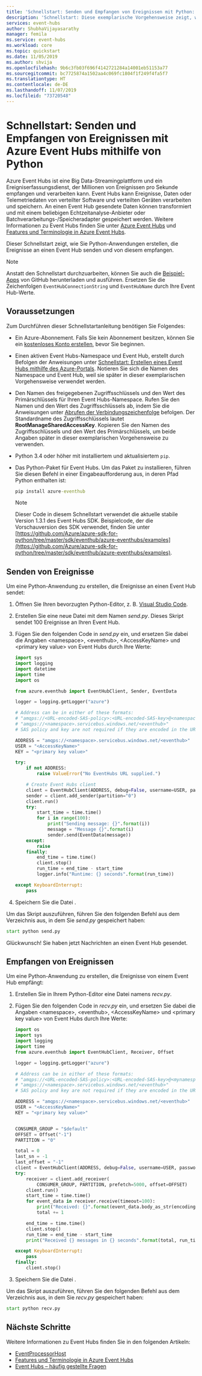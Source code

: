 ```yaml
---
title: 'Schnellstart: Senden und Empfangen von Ereignissen mit Python: Azure Event Hubs'
description: 'Schnellstart: Diese exemplarische Vorgehensweise zeigt, wie Sie Python-Skripts erstellen und ausführen, die Ereignisse an Azure Event Hubs senden oder von Azure Event Hubs empfangen.'
services: event-hubs
author: ShubhaVijayasarathy
manager: femila
ms.service: event-hubs
ms.workload: core
ms.topic: quickstart
ms.date: 11/05/2019
ms.author: shvija
ms.openlocfilehash: 9b6c3fb03f696f4142721284a14001eb51153a77
ms.sourcegitcommit: bc7725874a1502aa4c069fc1804f1f249f4fa5f7
ms.translationtype: HT
ms.contentlocale: de-DE
ms.lasthandoff: 11/07/2019
ms.locfileid: "73720548"
---
```

# <a name="quickstart-send-and-receive-events-with-event-hubs-using-python"></a>Schnellstart: Senden und Empfangen von Ereignissen mit Azure Event Hubs mithilfe von Python

Azure Event Hubs ist eine Big Data-Streamingplattform und ein Ereigniserfassungsdienst, der Millionen von Ereignissen pro Sekunde empfangen und verarbeiten kann. Event Hubs kann Ereignisse, Daten oder Telemetriedaten von verteilter Software und verteilten Geräten verarbeiten und speichern. An einen Event Hub gesendete Daten können transformiert und mit einem beliebigen Echtzeitanalyse-Anbieter oder Batchverarbeitungs-/Speicheradapter gespeichert werden. Weitere Informationen zu Event Hubs finden Sie unter [Azure Event Hubs](event-hubs-about.md) und [Features und Terminologie in Azure Event Hubs](event-hubs-features.md).

Dieser Schnellstart zeigt, wie Sie Python-Anwendungen erstellen, die Ereignisse an einen Event Hub senden und von diesem empfangen. 

> [!NOTE]
> Anstatt den Schnellstart durchzuarbeiten, können Sie auch die [Beispiel-Apps](https://github.com/Azure/azure-event-hubs-python/tree/master/examples) von GitHub herunterladen und ausführen. Ersetzen Sie die Zeichenfolgen `EventHubConnectionString` und `EventHubName` durch Ihre Event Hub-Werte. 

## <a name="prerequisites"></a>Voraussetzungen

Zum Durchführen dieser Schnellstartanleitung benötigen Sie Folgendes:

- Ein Azure-Abonnement. Falls Sie kein Abonnement besitzen, können Sie ein [kostenloses Konto erstellen](https://azure.microsoft.com/free/), bevor Sie beginnen.
- Einen aktiven Event Hubs-Namespace und Event Hub, erstellt durch Befolgen der Anweisungen unter [Schnellstart: Erstellen eines Event Hubs mithilfe des Azure-Portals](event-hubs-create.md). Notieren Sie sich die Namen des Namespace und Event Hub, weil sie später in dieser exemplarischen Vorgehensweise verwendet werden. 
- Den Namen des freigegebenen Zugriffsschlüssels und den Wert des Primärschlüssels für Ihren Event Hubs-Namespace. Rufen Sie den Namen und den Wert des Zugriffsschlüssels ab, indem Sie die Anweisungen unter [Abrufen der Verbindungszeichenfolge](event-hubs-get-connection-string.md#get-connection-string-from-the-portal) befolgen. Der Standardname des Zugriffsschlüssels lautet **RootManageSharedAccessKey**. Kopieren Sie den Namen des Zugriffsschlüssels und den Wert des Primärschlüssels, um beide Angaben später in dieser exemplarischen Vorgehensweise zu verwenden. 
- Python 3.4 oder höher mit installiertem und aktualisiertem `pip`.
- Das Python-Paket für Event Hubs. Um das Paket zu installieren, führen Sie diesen Befehl in einer Eingabeaufforderung aus, in deren Pfad Python enthalten ist: 
  
  ```cmd
  pip install azure-eventhub
  ```
  
  > [!NOTE]
  > Dieser Code in diesem Schnellstart verwendet die aktuelle stabile Version 1.3.1 des Event Hubs SDK. Beispielcode, der die Vorschauversion des SDK verwendet, finden Sie unter [https://github.com/Azure/azure-sdk-for-python/tree/master/sdk/eventhub/azure-eventhubs/examples](https://github.com/Azure/azure-sdk-for-python/tree/master/sdk/eventhub/azure-eventhubs/examples).

## <a name="send-events"></a>Senden von Ereignisse

Um eine Python-Anwendung zu erstellen, die Ereignisse an einen Event Hub sendet:

1. Öffnen Sie Ihren bevorzugten Python-Editor, z. B. [Visual Studio Code](https://code.visualstudio.com/).
2. Erstellen Sie eine neue Datei mit dem Namen *send.py*. Dieses Skript sendet 100 Ereignisse an Ihren Event Hub.
3. Fügen Sie den folgenden Code in *send.py*  ein, und ersetzen Sie dabei die Angaben \<namespace>, \<eventhub>, \<AccessKeyName> und \<primary key value> von Event Hubs durch Ihre Werte: 
   
   ```python
   import sys
   import logging
   import datetime
   import time
   import os
   
   from azure.eventhub import EventHubClient, Sender, EventData
   
   logger = logging.getLogger("azure")
   
   # Address can be in either of these formats:
   # "amqps://<URL-encoded-SAS-policy>:<URL-encoded-SAS-key>@<namespace>.servicebus.windows.net/eventhub"
   # "amqps://<namespace>.servicebus.windows.net/<eventhub>"
   # SAS policy and key are not required if they are encoded in the URL
   
   ADDRESS = "amqps://<namespace>.servicebus.windows.net/<eventhub>"
   USER = "<AccessKeyName>"
   KEY = "<primary key value>"
   
   try:
       if not ADDRESS:
           raise ValueError("No EventHubs URL supplied.")
   
       # Create Event Hubs client
       client = EventHubClient(ADDRESS, debug=False, username=USER, password=KEY)
       sender = client.add_sender(partition="0")
       client.run()
       try:
           start_time = time.time()
           for i in range(100):
               print("Sending message: {}".format(i))
               message = "Message {}".format(i)
               sender.send(EventData(message))
       except:
           raise
       finally:
           end_time = time.time()
           client.stop()
           run_time = end_time - start_time
           logger.info("Runtime: {} seconds".format(run_time))
   
   except KeyboardInterrupt:
       pass
   ```
   
4. Speichern Sie die Datei . 

Um das Skript auszuführen, führen Sie den folgenden Befehl aus dem Verzeichnis aus, in dem Sie *send.py* gespeichert haben:

```cmd
start python send.py
```

Glückwunsch! Sie haben jetzt Nachrichten an einen Event Hub gesendet.

## <a name="receive-events"></a>Empfangen von Ereignissen

Um eine Python-Anwendung zu erstellen, die Ereignisse von einem Event Hub empfängt:

1. Erstellen Sie in Ihrem Python-Editor eine Datei namens *recv.py*.
2. Fügen Sie den folgenden Code in *recv.py*  ein, und ersetzen Sie dabei die Angaben \<namespace>, \<eventhub>, \<AccessKeyName> und \<primary key value> von Event Hubs durch Ihre Werte: 
   
   ```python
   import os
   import sys
   import logging
   import time
   from azure.eventhub import EventHubClient, Receiver, Offset
   
   logger = logging.getLogger("azure")
   
   # Address can be in either of these formats:
   # "amqps://<URL-encoded-SAS-policy>:<URL-encoded-SAS-key>@<mynamespace>.servicebus.windows.net/myeventhub"
   # "amqps://<namespace>.servicebus.windows.net/<eventhub>"
   # SAS policy and key are not required if they are encoded in the URL
   
   ADDRESS = "amqps://<namespace>.servicebus.windows.net/<eventhub>"
   USER = "<AccessKeyName>"
   KEY = "<primary key value>"
   
   
   CONSUMER_GROUP = "$default"
   OFFSET = Offset("-1")
   PARTITION = "0"
   
   total = 0
   last_sn = -1
   last_offset = "-1"
   client = EventHubClient(ADDRESS, debug=False, username=USER, password=KEY)
   try:
       receiver = client.add_receiver(
           CONSUMER_GROUP, PARTITION, prefetch=5000, offset=OFFSET)
       client.run()
       start_time = time.time()
       for event_data in receiver.receive(timeout=100):
           print("Received: {}".format(event_data.body_as_str(encoding='UTF-8')))
           total += 1
   
       end_time = time.time()
       client.stop()
       run_time = end_time - start_time
       print("Received {} messages in {} seconds".format(total, run_time))
   
   except KeyboardInterrupt:
       pass
   finally:
       client.stop()
   ```
   
4. Speichern Sie die Datei .

Um das Skript auszuführen, führen Sie den folgenden Befehl aus dem Verzeichnis aus, in dem Sie *recv.py* gespeichert haben:

```cmd
start python recv.py
```

## <a name="next-steps"></a>Nächste Schritte
Weitere Informationen zu Event Hubs finden Sie in den folgenden Artikeln:

- [EventProcessorHost](event-hubs-event-processor-host.md)
- [Features und Terminologie in Azure Event Hubs](event-hubs-features.md)
- [Event Hubs – häufig gestellte Fragen](event-hubs-faq.md)

